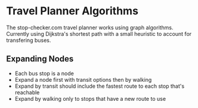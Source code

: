 # Travel Planner Algorithms

The stop-checker.com travel planner works using graph algorithms. 
Currently using Dijkstra's shortest path with a small heuristic to account for transfering buses.

## Expanding Nodes

- Each bus stop is a node
- Expand a node first with transit options then by walking
- Expand by transit should include the fastest route to each stop that's reachable
- Expand by walking only to stops that have a new route to use